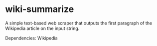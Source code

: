 # wiki-summarize
A simple text-based web scraper that outputs the first paragraph of the Wikipedia article on the input string.

Dependencies:
Wikipedia
